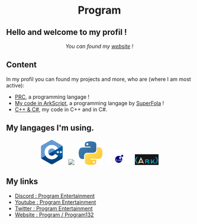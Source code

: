 <h1 align="center">
    Program
</h1>

## Hello and welcome to my profil !

<p align="center">
    <i>You can found my <a href="">website</a> !</i>
</p>

## Content

<p>In my profil you can found my projects and more, who are (where I am most active):
    <ul>
        <li><a href="https://github.com/Program132/PRC">PRC</a>, a programming langage !</li>
        <li><a href="https://github.com/Program132/ArkScript">My code in ArkScript</a>, a programming langage by <a href="https://github.com/SuperFola">SuperFola</a> !</li>
        <li><a href="https://github.com/Program132/C">C++ & C#</a>, my code in C++ and in C#.</li>
    </ul>
</p>

## My langages I'm using.

<p align="center">
    <img width="64px" src="cpp.png" />&nbsp;&nbsp;
    <img width="64px" src="csharp.jpeg" />&nbsp;&nbsp;
    <img width="64px" src="py.png" />&nbsp;&nbsp;
    <img width="64px" src="lua.png" />&nbsp;&nbsp;
    <img width="64px" src="arkscript.png" />
</p>

## My links

- [Discord : Program Entertainment](https://discord.gg/dkkPWZmS92 "Program Entertainment | Server Discord")
- [Youtube : Program Entertainment](https://www.youtube.com/channel/UCIp6bK6Jmtdk4IL-CZPVWgw "Program Entertainment | Youtube")
- [Twitter : Program Entertainment](https://twitter.com/ScriptingbeyRBX "Program Entertainment | Twitter")
- [Website : Program / Program132](https://program132.github.io/ "Program | Website")